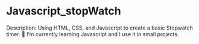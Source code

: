 # Javascript_stopWatch
Description: Using HTML, CSS, and Javascript to create a basic Stopwatch timer. 
🌱 I’m currently learning Javascript and I use it in small projects.
